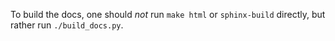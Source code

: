 To build the docs, one should *not* run `make html` or `sphinx-build` directly, but rather run `./build_docs.py`.


